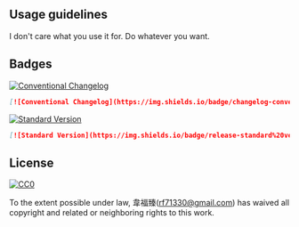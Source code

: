 ## Usage guidelines

I don't care what you use it for. Do whatever you want.

## Badges

[![Conventional Changelog](https://img.shields.io/badge/changelog-conventional-brightgreen.svg)](http://conventional-changelog.github.io)

```markdown
[![Conventional Changelog](https://img.shields.io/badge/changelog-conventional-brightgreen.svg)](http://conventional-changelog.github.io)
```

[![Standard Version](https://img.shields.io/badge/release-standard%20version-brightgreen.svg)](https://github.com/conventional-changelog/standard-version)

```markdown
[![Standard Version](https://img.shields.io/badge/release-standard%20version-brightgreen.svg)](https://github.com/conventional-changelog/standard-version)
```

## License

[![CC0](http://i.creativecommons.org/p/zero/1.0/88x31.png)](http://creativecommons.org/publicdomain/zero/1.0/)

To the extent possible under law, 韋福臻(rf71330@gmail.com) has waived all copyright and related or neighboring rights to this work.
